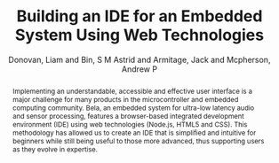 --- 
title: "Building an IDE for an Embedded System Using Web Technologies" 
abstract: "Implementing an understandable, accessible and effective user interface is a major challenge for many products in the microcontroller and embedded computing community. Bela, an embedded system for ultra-low latency audio and sensor processing, features a browser-based integrated development environment (IDE) using web technologies (Node.js, HTML5 and CSS). This methodology has allowed us to create an IDE that is simplified and intuitive for beginners while still being useful to those more advanced, thus supporting users as they evolve in expertise." 
address: "London, United Kingdom" 
author: "Donovan, Liam and Bin, S M Astrid and Armitage, Jack and Mcpherson, Andrew P"
webAuthor: "Liam Donovan, S M Astrid Bin, Jack Armitage, Andrew P Mcpherson" 
booktitle: "Proceedings of the International Web Audio Conference" 
editor: "Thalmann, Florian and Ewert, Sebastian" 
month: "August"
pages: "" 
publisher: "Queen Mary University of London" 
series: "WAC '17"
track: "Talk"  
year: "2017" 
id: "2017_EA_45" 
tags: year2017
media: https://youtu.be/OpUeyRRPpCo?t=4791 
pdflink: /_data/papers/pdf/2017/2017_45.pdf
ISSN: 2663-5844
---